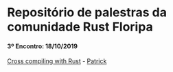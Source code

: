 # Repositório de palestras da comunidade Rust Floripa

#### 3º Encontro: 18/10/2019
[Cross compiling with Rust](https://raw.githubusercontent.com/RustFloripa/palestras/master/realizadas/Cross%20compiling%20-%20Patrick.pdf) - [Patrick](https://github.com/patrickelectric)
